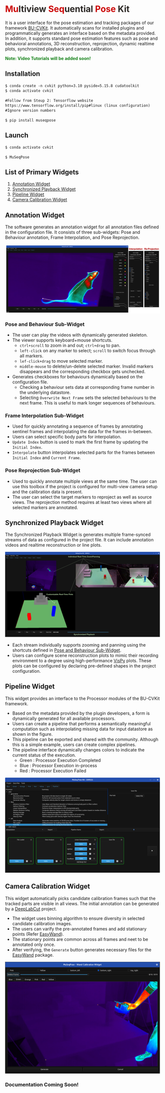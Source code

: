 <h1><span style="color: #2D2926"><span style="color:#cc0000;">Mu</span>ltiview <span style="color:#cc0000;">Seq</span>uential <span style="color:#cc0000;">Pose</span> Kit</span></h1>

It is a user interface for the pose estimation and tracking packages of our framework [BU-CVKit](https://mahir1010.github.io/BU-CVKit/).
It automatically scans for installed plugins and programmatically generates an interface based on the metadata provided.
In addition, it supports standard pose estimation features such as pose and behavioral annotations, 3D reconstruction, reprojection, dynamic realtime plots, synchronized playback and camera calibration.

<p><span style="color: #158219;font-weight: bold">Note: Video Tutorials will be added soon!</span></p>

## Installation
```shell
$ conda create -n cvkit python=3.10 pyside=5.15.8 cudatoolkit
$ conda activate cvkit

#Follow from Steup 2: Tensorflow website https://www.tensorflow.org/install/pip#linux (linux configuration)
#Ignore version numbers

$ pip install museqpose
```
## Launch
```shell
$ conda activate cvkit

$ MuSeqPose
```

## List of Primary Widgets
1. [Annotation Widget](#annotation-widget)
2. [Synchronized Playback Widget](#synchronized-playback-widget)
3. [Pipeline Widget](#pipeline-widget)
4. [Camera Calibration Widget](#camera-calibration-widget)

## Annotation Widget
The software generates an annotation widget for all annotation files defined in the configuration file. It consists of three sub-widgets: Pose and Behaviour annotation, Frame Interpolation, and Pose Reprojection.

<p align="center"><img src="docs/images/annotation_widget.png"></p>

### Pose and Behaviour Sub-Widget
- The user can play the videos with dynamically generated skeleton. 
- The viewer supports keyboard+mouse shortcuts.
  - `ctrl+scroll` to zoom in and out; `ctrl+drag` to pan.
  -  `left-click` on any marker to select; `scroll` to switch focus through all markers.
  -  `lef-click+drag` to move selected marker.
  -  `middle-mouse` to delete/un-delete selected marker. Invalid markers disappears and the corresponding checkbox gets unchecked.
- Generates checkboxes for behaviours dynamically based on the configuration file.
  - Checking a behaviour sets data at corresponding frame number in the underlying datastore.
  - Selecting `Overwrite Next Frame` sets the selected behaviours to the next frame. This is useful to mark longer sequences of behaviours.
### Frame Interpolation Sub-Widget

- Used for quickly annotating a sequence of frames by annotating sentinel frames and interpolating the data for the frames in-between.
- Users can select specific body parts for interpolation.
- `Update Index` button is used to mark the first frame by updating the `Initial Index`.
- `Interpolate` button interpolates selected parts for the frames between `Initial Index` and `Current Frame`.

### Pose Reprojection Sub-Widget

- Used to quickly annotate multiple views at the same time. The user can use this toolbox if the project is configured for multi-view camera setup and the calibration data is present.
- The user can select the target markers to reproject as well as source views. The reprojection method requires at least two views where all selected markers are annotated.




## Synchronized Playback Widget

The Synchronized Playback Widget is generates multiple frame-synced streams of data as configured in the project file. It can include annotation videos and
realtime reconstruction or line plots.

<p align="center"><img src="docs/images/sync_view.png"></p>

- Each stream individually supports zooming and panning using the shortcuts defined in [Pose and Behaviour Sub-Widget](#pose-and-behaviour-sub-widget).
- Users can configure scene reconstruction plots to mimic their recording environment to a degree using high-performance [VisPy](https://github.com/vispy/vispy) plots. These plots can be configured by declaring pre-defined shapes in the project configuration.

## Pipeline Widget

This widget provides an interface to the Processor modules of the BU-CVKit framework. 
- Based on the metadata provided by the plugin developers, a form is dynamically generated for all available processors.
- Users can create a pipeline that performs a semantically meaningful computation such as interpolating missing data for input datastore as shown in the figure.
- This pipeline can be exported and shared with the community. Although this is a simple example, users can create complex pipelines.
- The pipeline interface dynamically changes colors to indicate the current status of the execution.
  - Green : Processor Execution Completed
  - Blue : Processor Execution in-process
  - Red : Processor Execution Failed

<p align="center"><img src="docs/images/pipeline_widget.png"></p>

## Camera Calibration Widget

This widget automatically picks candidate calibration frames such that the tracked parts are visible in all views. The initial annotation can be generated by a [DeepLabCut](https://github.com/DeepLabCut/DeepLabCut) project.
- The widget uses binning algorithm to ensure diversity in selected candidate calibration images.
- The users can varify the pre-annotated frames and add stationary points (Refer [EasyWand](https://biomech.web.unc.edu/wand-calibration-tools/)).
- The stationary points are common across all frames and neet to be annotated only once.
- After verifying, the `Generate` button generates necessary files for the [EasyWand](https://biomech.web.unc.edu/wand-calibration-tools/) package.

<p align="center"><img src="docs/images/calibration_widget.png"></p>

### Documentation Coming Soon!
